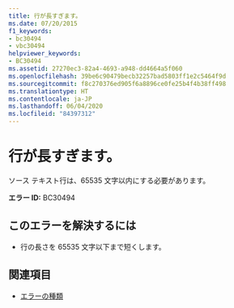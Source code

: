 ```yaml
---
title: 行が長すぎます。
ms.date: 07/20/2015
f1_keywords:
- bc30494
- vbc30494
helpviewer_keywords:
- BC30494
ms.assetid: 27270ec3-82a4-4693-a948-dd4664a5f060
ms.openlocfilehash: 39be6c90479becb32257bad5803ff1e2c5464f9d
ms.sourcegitcommit: f8c270376ed905f6a8896ce0fe25b4f4b38ff498
ms.translationtype: HT
ms.contentlocale: ja-JP
ms.lasthandoff: 06/04/2020
ms.locfileid: "84397312"
---
```

# <a name="line-is-too-long"></a>行が長すぎます。
ソース テキスト行は、65535 文字以内にする必要があります。  
  
 **エラー ID:** BC30494  
  
## <a name="to-correct-this-error"></a>このエラーを解決するには  
  
- 行の長さを 65535 文字以下まで短くします。  
  
## <a name="see-also"></a>関連項目

- [エラーの種類](../../programming-guide/language-features/error-types.md)
